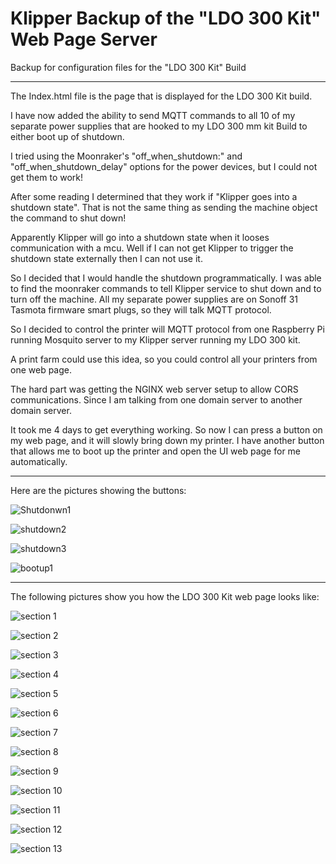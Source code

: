 # Klipper Backup of the "LDO 300 Kit" Web Page Server

Backup for configuration files for the "LDO 300 Kit" Build 

---

The Index.html file is the page that is displayed for the LDO 300 Kit build.

I have now added the ability to send MQTT commands to all 10 of my separate power supplies that are hooked to my LDO 300 mm kit Build to either boot up of shutdown.

I tried using the Moonraker's "off_when_shutdown:" and "off_when_shutdown_delay" options for the power devices, but I could not get them to work!

After some reading I determined that they work if "Klipper goes into a shutdown state".  That is not the same thing as sending the machine object the command to shut down!

Apparently Klipper will go into a shutdown state when it looses communication with a mcu.  Well if I can not get Klipper to trigger the shutdown state externally then I can not use it. 

So I decided that I would handle the shutdown programmatically.  I was able to find the moonraker commands to tell Klipper service to shut down and to turn off the machine.  All my separate power supplies are on Sonoff 31 Tasmota firmware smart plugs, so they will talk MQTT protocol.

So I decided to control the printer will MQTT protocol from one Raspberry Pi running Mosquito server to my Klipper server running my LDO 300 kit.

A print farm could use this idea, so you could control all your printers from one web page.

The hard part was getting the NGINX web server setup to allow CORS communications.  Since I am talking from one domain server to another domain server.

It took me 4 days to get everything working.  So now I can press a button on my web page, and it will slowly bring down my printer.  I have another button that allows me to boot up the printer and open the UI web page for me automatically.

---

Here are the pictures showing the buttons:

![Shutdonwn1](my_images/Bootup_and_shutdown1.jpg)

![shutdown2](my_images/Bootup_and_shutdown2.jpg)

![shutdown3](my_images/Bootup_and_shutdown3.jpg)

![bootup1](my_images/Bootup4.jpg)

---

The following pictures show you how the LDO 300 Kit web page looks like:

![section 1](my_images/Section_1.jpg)

![section 2](my_images/Section_2.jpg)

![section 3](my_images/Section_3.jpg)

![section 4](my_images/Section_4.jpg)

![section 5](my_images/Section_5.jpg)

![section 6](my_images/Section_6.jpg)

![section 7](my_images/Section_7.jpg)

![section 8](my_images/Section_8.jpg)

![section 9](my_images/Section_9.jpg)

![section 10](my_images/Section_10.jpg)

![section 11](my_images/Section_11.jpg)

![section 12](my_images/Section_12.jpg)

![section 13](my_images/Section_13.jpg)
